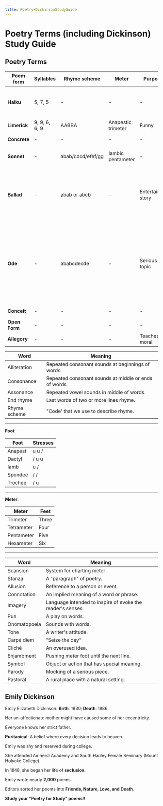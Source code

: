 ```yaml
---
title: Poetry+DickinsonStudyGuide
---
```


# Poetry Terms (including Dickinson) Study Guide

## Poetry Terms

Poem form | Syllables | Rhyme scheme | Meter | Purpose | Special requirements
--- | --- | --- | --- | --- | ---
**Haiku** | 5, 7, 5 | - | - | - | Juxtaposition in the last line; form and figurative language
**Limerick** | 9, 9, 6, 6, 9 | AABBA | Anapestic trimeter | Funny | Form and rhyme
**Concrete** | - | - | - | - | Shape with words
**Sonnet** | - | abab/cdcd/efef/gg | Iambic pentameter | - | Fourteen lines; form, rhyme, meter
**Ballad** | - | abab or abcb | - | Entertaining story | Each stanza has four lines; 1st & 3rd lines have four / syllables, 2nd & 4th have three / syllables
**Ode** | - | ababcdecde | - | Serious topic | Has ten lines in a stanza; more than one stanza with same meter and rhyming scheme; Every line rhymes with at least one other line in a stanza.
**Conceit** | - | - | - | - | Extended metaphor
**Open Form** | - | - | - | - | -
**Allegory** | - | - | - | Teaches a moral | -

Word | Meaning
--- | ---
Alliteration | Repeated consonant sounds at beginnings of words.
Consonance | Repeated consonant sounds at middle or ends of words.
Assonance | Repeated vowel sounds in middle of words.
End rhyme | Last words of two or more lines rhyme.
Rhyme scheme | "Code' that we use to describe rhyme.
---
**Foot**:

Foot | Stresses
--- | ---
Anapest | u u /
Dactyl | / u u
Iamb | u /
Spondee | / /
Trochee | / u

---
**Meter**:

Meter | Feet
--- | ---
Trimeter | Three
Tetrameter | Four
Pentameter | Five
Hexameter | Six

---
Word | Meaning
--- | ---
Scansion | System for charting meter.
Stanza | A "paragraph" of poetry.
Allusion | Reference to a person or event.
Connotation | An implied meaning of a word or phrase.
Imagery | Language intended to inspire of evoke the reader's senses.
Pun | A play on words.
Onomatopoeia | Sounds with words.
Tone | A writer's attitude.
Carpé diem | "Seize the day"
Cliché | An overused idea.
Enjambment | Pushing meter foot until the next line.
Symbol | Object or action that has special meaning.
Parody | Mocking of a serious piece.
Pastoral | A rural place with a natural setting.

## Emily Dickinson

Emily Elizabeth Dickinson: **Birth**: 1830; **Death**: 1886.

Her un-affectionate mother might have caused some of her eccentricity.

Everyone knows her strict father.

**Puritanical**: A belief where every decision leads to heaven.

Emily was shy and reserved during college.

She attended Amherst Academy and South Hadley Female Seminary (Mount Holyoke College).

In 1848, she began her life of **seclusion**.

Emily wrote nearly **2,000** poems.

Editors sorted her poems into **Friends, Nature, Love, and Death**.

**Study your "Poetry for Study" poems!!**